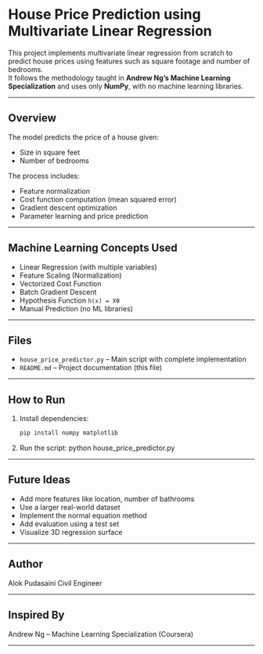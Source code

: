 #  House Price Prediction using Multivariate Linear Regression

This project implements multivariate linear regression from scratch to predict house prices using features such as square footage and number of bedrooms.  
It follows the methodology taught in **Andrew Ng’s Machine Learning Specialization** and uses only **NumPy**, with no machine learning libraries.

---

##  Overview

The model predicts the price of a house given:
- Size in square feet
- Number of bedrooms

The process includes:
- Feature normalization
- Cost function computation (mean squared error)
- Gradient descent optimization
- Parameter learning and price prediction

---

##  Machine Learning Concepts Used

- Linear Regression (with multiple variables)  
- Feature Scaling (Normalization)  
- Vectorized Cost Function  
- Batch Gradient Descent  
- Hypothesis Function `h(x) = Xθ`  
- Manual Prediction (no ML libraries)

---

##  Files

- `house_price_predictor.py` – Main script with complete implementation  
- `README.md` – Project documentation (this file)

---

##  How to Run

1. Install dependencies:
   ```bash
   pip install numpy matplotlib
2. Run the script:
python house_price_predictor.py

---

## Future Ideas
- Add more features like location, number of bathrooms
- Use a larger real-world dataset
- Implement the normal equation method
- Add evaluation using a test set
- Visualize 3D regression surface

---

## Author
Alok Pudasaini
Civil Engineer

---

## Inspired By
Andrew Ng – Machine Learning Specialization (Coursera)

---